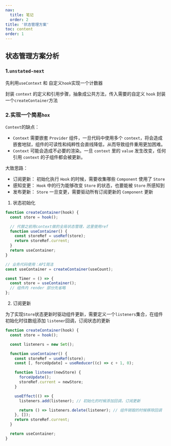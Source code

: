 ```yaml
---
nav:
  title: 笔记
  order: 2
title: '状态管理方案'
toc: content
order: 1
---
```


## 状态管理方案分析

### 1.`unstated-next`

先利用`useContext` 和 自定义`hook`实现一个计数器
<code src="./demos/demo1.jsx"></code>

封装 `context` 的定义和引用步骤，抽象成公共方法，传入需要的自定义 `hook`
封装一个`createContainer`方法
<code src="./demos/demo2/index.jsx"></code>

### 2.实现一个简易`hox`

`Context`的缺点：

- `Context` 需要嵌套 `Provider` 组件，一旦代码中使用多个 `context`，将会造成嵌套地狱，组件的可读性和纯粹性会直线降低，从而导致组件重用更加困难。
- `Context` 可能会造成不必要的渲染。一旦 `context` 里的 `value` 发生改变，任何引用 `context` 的子组件都会被更新。

大致思路：

- 订阅更新： 初始化执行 `Hook` 的时候，需要收集哪些 `Component` 使用了 `Store`
- 感知变更： `Hook` 中的行为能够改变 `Store` 的状态，也要能被 `Store` 所感知到
- 发布更新： `Store` 一旦变更，需要驱动所有订阅更新的 `Component` 更新

1. 状态初始化

```js
function createContainer(hook) {
  const store = hook();

  // 代替之前用context做的全局状态管理，这里使用ref
  function useContainer() {
    const storeRef = useRef(store);
    return storeRef.current;
  }
  return useContainer;
}

// 业务代码使用：API简洁
const useContainer = createContainer(useCount);

const Timer = () => {
  const store = useContainer();
  // 组件内 render 部分先省略
};
```

2. 订阅更新

为了实现`Store`状态更新时驱动组件更新，需要定义一个`listeners`集合，在组件初始化时往数组添加 `listener`回调，订阅状态的更新

```js
function createContainer(hook) {
  const store = hook();

  const listeners = new Set();

  function useContainer() {
    const storeRef = useRef(store);
    const [, forceUpdate] = useReducer((c) => c + 1, 0);

    function listener(newStore) {
      forceUpdate();
      storeRef.current = newStore;
    }

    useEffect(() => {
      listeners.add(listener); // 初始化的时候添加回调，订阅更新

      return () => listeners.delete(listener); // 组件销毁的时候移除回调
    }, []);
    return storeRef.current;
  }

  return useContainer;
}
```

<code src="./demos/demo3/index.jsx"></code>
